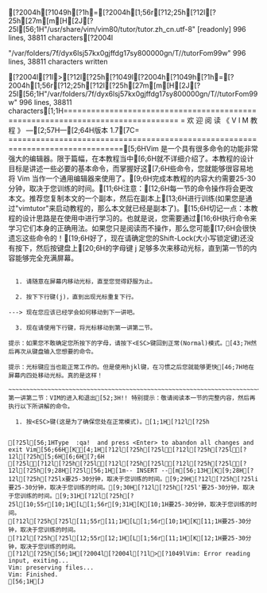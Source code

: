 [?2004h[?1049h[?1h=[?2004h[1;56r[?12;25h[?12l[?25h[27m[m[H[2J[?25l[56;1H"/usr/share/vim/vim80/tutor/tutor.zh_cn.utf-8" [readonly] 996 lines, 38811 characters[?2004l
"/var/folders/7f/dyx6lsj57kx0gjffdg17sy800000gn/T//tutorFom99w" 996 lines, 38811 characters written
[?2004l[?1l>[?12l[?25h[?1049l[?2004h[?1049h[?1h=[?2004h[1;56r[?12;25h[?12l[?25h[27m[m[H[2J[?25l[56;1H"/var/folders/7f/dyx6lsj57kx0gjffdg17sy800000gn/T//tutorFom99w" 996 lines, 38811 characters[1;1H===============================================================================
=      欢     迎     阅     读   《 V I M  教  程 》   —[2;57H—[2;64H版本 1.7[7C=
===============================================================================[5;6HVim 是一个具有很多命令的功能非常强大的编辑器。限于篇幅，在本教程当中[6;6H就不详细介绍了。本教程的设计目标是讲述一些必要的基本命令，而掌握好这[7;6H些命令，您就能够很容易地将 Vim 当作一个通用编辑器来使用了。[9;6H完成本教程的内容大约需要25-30分钟，取决于您训练的时间。[11;6H注意：[12;6H每一节的命令操作将会更改本文。推荐您复制本文的一个副本，然后在副本上[13;6H进行训练(如果您是通过"vimtutor"来启动教程的，那么本文就已经是副本了)。[15;6H切记一点：本教程的设计思路是在使用中进行学习的。也就是说，您需要通过[16;6H执行命令来学习它们本身的正确用法。如果您只是阅读而不操作，那么您可能[17;6H会很快遗忘这些命令的！[19;6H好了，现在请确定您的Shift-Lock(大小写锁定键)还没有按下，然后按键盘上[20;6H的字母键 j 足够多次来移动光标，直到第一节的内容能够完全充满屏幕。

~~~~~~~~~~~~~~~~~~~~~~~~~~~~~~~~~~~~~~~~~~~~~~~~~~~~~~~~~~~~~~~~~~~~~~~~~~~~~~[23;25H第一讲第一节：移动光标[26;14H** 要移动光标，请依照说明分别按下 h、j、k、l 键。 **[28;14H^[29;14Hk[14C提示： h 的键位于左边，每次按下就会向左移动。[30;8H< h[7Cl >[15Cl 的键位于右边，每次按下就会向右移动。[31;14Hj[21Cj 键看起来很象一支尖端方向朝下的箭头。[32;14Hv

  1. 请随意在屏幕内移动光标，直至您觉得舒服为止。

  2. 按下下行键(j)，直到出现光标重复下行。

---> 现在您应该已经学会如何移动到下一讲吧。

  3. 现在请使用下行键，将光标移动到第一讲第二节。

提示：如果您不敢确定您所按下的字母，请按下<ESC>键回到正常(Normal)模式。[43;7H然后再次从键盘输入您想要的命令。

提示：光标键应当也能正常工作的。但是使用hjkl键，在习惯之后您就能够更快[46;7H地在屏幕内四处移动光标。真的是这样！

~~~~~~~~~~~~~~~~~~~~~~~~~~~~~~~~~~~~~~~~~~~~~~~~~~~~~~~~~~~~~~~~~~~~~~~~~~~~~~[49;25H第一讲第二节：VIM的进入和退出[52;3H!! 特别提示：敬请阅读本一节的完整内容，然后再执行以下所讲解的命令。

  1. 按<ESC>键(这是为了确保您处在正常模式)。[1;1H[?12l[?25h


[?25l[56;1HType  :qa!  and press <Enter> to abandon all changes and exit Vim[56;66H[K[4;1H[?12l[?25h[?25l[?12l[?25h[?25l[?12l[?25h[5;6H[6;6H[7;6H
[?25l[?12l[?25h[?25l[?12l[?25h[?25l[?12l[?25h[?25l[?12l[?25h[9;28H[?25l[56;1H[1m-- INSERT --[m[56;13H[K[9;28H[?12l[?25h[?25lx要25-30分钟，取决于您训练的时间。[9;29H[?12l[?25h[?25li要25-30分钟，取决于您训练的时间。[9;30H[?12l[?25h[?25l'要25-30分钟，取决于您训练的时间。[9;31H[?12l[?25h[?25l[10;55r[10;1H[L[1;56r[9;31H[K[10;1H要25-30分钟，取决于您训练的时间。[?12l[?25h[?25l[11;55r[11;1H[L[1;56r[10;1H[K[11;1H要25-30分钟，取决于您训练的时间。[?12l[?25h[?25l[12;55r[12;1H[L[1;56r[11;1H[K[12;1H要25-30分钟，取决于您训练的时间。[?12l[?25h[56;1H[?2004l[?2004l[?1l>[?1049lVim: Error reading input, exiting...
Vim: preserving files...
Vim: Finished.
[56;1H[J
